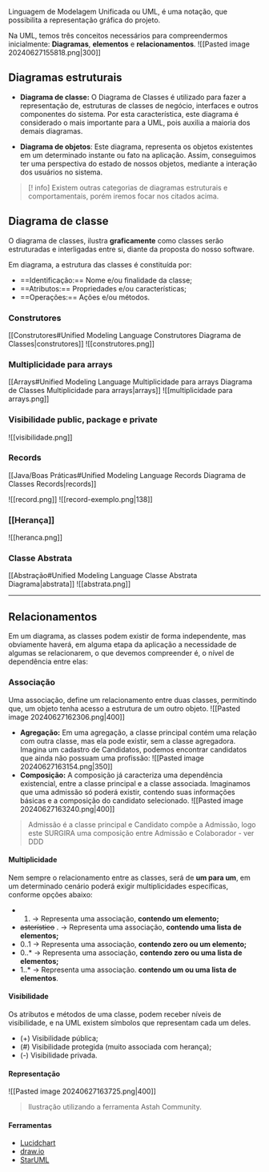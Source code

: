 Linguagem de Modelagem Unificada ou UML, é uma notação, que possibilita a representação gráfica do projeto.

Na UML, temos três conceitos necessários para compreendermos inicialmente:
**Diagramas**, **elementos** e **relacionamentos**.
![[Pasted image 20240627155818.png|300]]
## Diagramas estruturais

- **Diagrama de classe:** O Diagrama de Classes é utilizado para fazer a representação de, estruturas de classes de negócio, interfaces e outros componentes do sistema. Por esta característica, este diagrama é considerado o mais importante para a UML, pois auxilia a maioria dos demais diagramas.

- **Diagrama de objetos**: Este diagrama, representa os objetos existentes em um determinado instante ou fato na aplicação. Assim, conseguimos ter uma perspectiva do estado de nossos objetos, mediante a interação dos usuários no sistema.

>[! info]
>Existem outras categorias de diagramas estruturais e comportamentais, porém iremos focar nos citados acima.

## Diagrama de classe

O diagrama de classes, ilustra **graficamente** como classes serão estruturadas e interligadas entre si, diante da proposta do nosso software.

Em diagrama, a estrutura das classes é constituída por:
- ==Identificação:== Nome e/ou finalidade da classe;
- ==Atributos:== Propriedades e/ou características;
- ==Operações:== Ações e/ou métodos.

### Construtores
[[Construtores#Unified Modeling Language Construtores Diagrama de Classes|construtores]]
![[construtores.png]]

### Multiplicidade para arrays
[[Arrays#Unified Modeling Language Multiplicidade para arrays Diagrama de Classes Multiplicidade para arrays|arrays]]
![[multiplicidade para arrays.png]]

### Visibilidade public, package e private
![[visibilidade.png]]

### Records
[[Java/Boas Práticas#Unified Modeling Language Records Diagrama de Classes Records|records]]

![[record.png]] ![[record-exemplo.png|138]]

### [[Herança]]
![[heranca.png]]

### Classe Abstrata
[[Abstração#Unified Modeling Language Classe Abstrata Diagrama|abstrata]]
![[abstrata.png]]


---
## Relacionamentos

Em um diagrama, as classes podem existir de forma independente, mas obviamente haverá, em alguma etapa da aplicação a necessidade de algumas se relacionarem, o que devemos compreender é, o nível de dependência entre elas:

### Associação

Uma associação, define um relacionamento entre duas classes, permitindo que, um objeto tenha acesso a estrutura de um outro objeto.
![[Pasted image 20240627162306.png|400]]
- **Agregação:** Em uma agregação, a classe principal contém uma relação com outra classe, mas ela pode existir, sem a classe agregadora. Imagina um cadastro de Candidatos, podemos encontrar candidatos que ainda não possuam uma profissão:
![[Pasted image 20240627163154.png|350]]
- **Composição:** A composição já caracteriza uma dependência existencial, entre a classe principal e a classe associada. Imaginamos que uma admissão só poderá existir, contendo suas informações básicas e a composição do candidato selecionado.
![[Pasted image 20240627163240.png|400]]
> Admissão é a classe principal e Candidato compõe a Admissão, logo este SURGIRA uma composição entre Admissão e Colaborador - ver DDD

#### Multiplicidade
Nem sempre o relacionamento entre as classes, será de **um para um**, em um determinado cenário poderá exigir multiplicidades específicas, conforme opções abaixo:

- 1. -> Representa uma associação, **contendo um elemento;**
- ~~asterístico~~ . -> Representa uma associação, **contendo uma lista de elementos;**
- 0..1 -> Representa uma associação, **contendo zero ou um elemento;**
- 0..* -> Representa uma associação, **contendo zero ou uma lista de elementos;**
- 1..* -> Representa uma associação. **contendo um ou uma lista de elementos**.

#### Visibilidade
Os atributos e métodos de uma classe, podem receber níveis de visibilidade, e na UML existem símbolos que representam cada um deles.

- (+) Visibilidade pública;
- (#) Visibilidade protegida (muito associada com herança);
- (-) Visibilidade privada.

#### Representação

![[Pasted image 20240627163725.png|400]]
>Ilustração utilizando a ferramenta Astah Community.

#### Ferramentas

- [Lucidchart](https://lucid.app/documents#/documents?folder_id=recent)
- [draw.io](https://app.diagrams.net/)
- [StarUML](https://staruml.io/)
